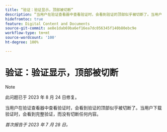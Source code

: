 ```yaml
---
title: “验证：验证显示，顶部被切断”
description: “当用户在验证查看器中查看验证时，会看到验证的顶部似乎被切断了。当用户下载验证时，会看到完整验证，而没有切断任何内容。”
hidefromtoc: true
feature: Digital Content and Documents
source-git-commit: ae8e1dab69ba6ef16ea7dc056345f140b80ebc9e
workflow-type: tm+mt
source-wordcount: '100'
ht-degree: 100%

---
```



# 验证：验证显示，顶部被切断

<!--WF and WFP TOCs-->

>[!NOTE]
>
>此问题已于 2023 年 8 月 24 日修复。

当用户在验证查看器中查看验证时，会看到验证的顶部似乎被切断了。当用户下载验证时，会看到完整验证，而没有切断任何内容。

_首次报告于 2023 年 7 月 28 日。_

